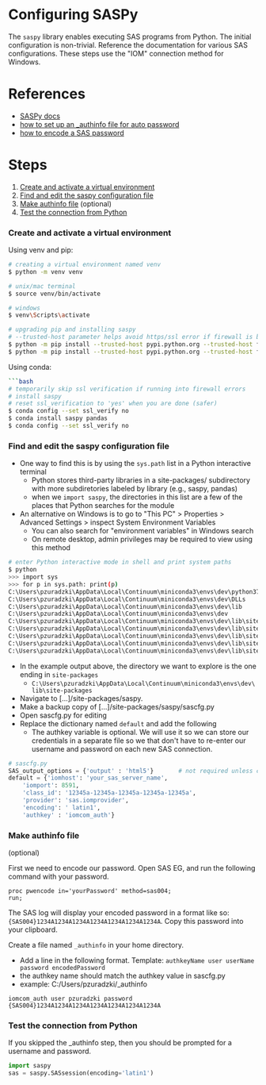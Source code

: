 # Configuring SASPy
The `saspy` library enables executing SAS programs from Python. The initial configuration is non-trivial. Reference the documentation for various SAS configurations. These steps use the "IOM" connection method for Windows.

# References
* [SASPy docs](https://sassoftware.github.io/saspy)
* [how to set up an _authinfo file for auto password](https://sassoftware.github.io/saspy/configuration.html#the-authinfo-file-authinfo-on-windows)
* [how to encode a SAS password](https://documentation.sas.com/?docsetId=authinfo&docsetTarget=n0xo6z7e98y63dn1fj0g9l2j7oyq.htm&docsetVersion=9.4&locale=en#p1le127swrbmtzn1lwny85q1fyo6)


# Steps
1. [Create and activate a virtual environment](#create-and-activate-a-virtual-environment)
2. [Find and edit the saspy configuration file](#find-and-edit-the-saspy-configuration-file)
3. [Make authinfo file](#make-authinfo-file) (optional)
4. [Test the connection from Python](#test-the-connection-from-python)


### Create and activate a virtual environment

Using venv and pip:
```bash
# creating a virtual environment named venv
$ python -m venv venv

# unix/mac terminal
$ source venv/bin/activate

# windows
$ venv\Scripts\activate

# upgrading pip and installing saspy
# --trusted-host parameter helps avoid https/ssl error if firewall is blocking these repositories
$ python -m pip install --trusted-host pypi.python.org --trusted-host files.pythonhosted.org --trusted-host pypi.org --upgrade pip
$ python -m pip install --trusted-host pypi.python.org --trusted-host files.pythonhosted.org --trusted-host pypi.org saspy pandas
```

Using conda:
```bash
```bash
# temporarily skip ssl verification if running into firewall errors
# install saspy
# reset ssl_verification to 'yes' when you are done (safer)
$ conda config --set ssl_verify no
$ conda install saspy pandas
$ conda config --set ssl_verify no

```

### Find and edit the saspy configuration file
* One way to find this is by using the `sys.path` list in a Python interactive terminal
    * Python stores third-party libraries in a site-packages/ subdirectory with more subdiretories labeled by library (e.g., saspy, pandas)
    * when we `import saspy`, the directories in this list are a few of the places that Python searches for the module
* An alternative on Windows is to go to "This PC" > Properties > Advanced Settings > inspect System Environment Variables
    * You can also search for "environment variables" in Windows search
    * On remote desktop, admin privileges may be required to view using this method

```bash
# enter Python interactive mode in shell and print system paths
$ python
>>> import sys
>>> for p in sys.path: print(p)
C:\Users\pzuradzki\AppData\Local\Continuum\miniconda3\envs\dev\python37.zip
C:\Users\pzuradzki\AppData\Local\Continuum\miniconda3\envs\dev\DLLs
C:\Users\pzuradzki\AppData\Local\Continuum\miniconda3\envs\dev\lib
C:\Users\pzuradzki\AppData\Local\Continuum\miniconda3\envs\dev
C:\Users\pzuradzki\AppData\Local\Continuum\miniconda3\envs\dev\lib\site-packages
C:\Users\pzuradzki\AppData\Local\Continuum\miniconda3\envs\dev\lib\site-packages\locket-0.2.1-py3.7.egg
C:\Users\pzuradzki\AppData\Local\Continuum\miniconda3\envs\dev\lib\site-packages\win32
C:\Users\pzuradzki\AppData\Local\Continuum\miniconda3\envs\dev\lib\site-packages\win32\lib
C:\Users\pzuradzki\AppData\Local\Continuum\miniconda3\envs\dev\lib\site-packages\Pythonwin
```

* In the example output above, the directory we want to explore is the one ending in `site-packages` 
    * `C:\Users\pzuradzki\AppData\Local\Continuum\miniconda3\envs\dev\lib\site-packages`
* Navigate to [...]/site-packages/saspy.
* Make a backup copy of [...]/site-packages/saspy/sascfg.py
* Open sascfg.py for editing
* Replace the dictionary named `default` and add the following
    * The authkey variable is optional. We will use it so we can store our credentials in a separate file so we that don't have to re-enter our username and password on each new SAS connection.

```python
# sascfg.py
SAS_output_options = {'output' : 'html5'}       # not required unless changing any of the default
default = {'iomhost': 'your_sas_server_name',
    'iomport': 8591,
    'class_id': '12345a-12345a-12345a-12345a-12345a',
    'provider': 'sas.iomprovider',
    'encoding': ' latin1',
    'authkey' : 'iomcom_auth'}
``` 

### Make authinfo file
(optional)

First we need to encode our password. Open SAS EG, and run the following command with your password.
```sas
proc pwencode in='yourPassword' method=sas004;  
run;
```

The SAS log will display your encoded password in a format like so: `{SAS004}1234A1234A1234A1234A1234A1234A1234A`. Copy this password into your clipboard.

Create a file named `_authinfo` in your home directory.
* Add a line in the following format. Template: `authkeyName user userName password encodedPassword`
* the authkey name should match the authkey value in sascfg.py
* example:
C:/Users/pzuradzki/_authinfo
```
iomcom_auth user pzuradzki password {SAS004}1234A1234A1234A1234A1234A1234A1234A
```

### Test the connection from Python
If you skipped the _authinfo step, then you should be prompted for a username and password.
```python
import saspy
sas = saspy.SASsession(encoding='latin1')
```

